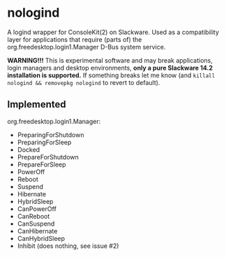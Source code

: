 # nologind

A logind wrapper for ConsoleKit(2) on Slackware. Used as a compatibility layer for applications that require (parts of) the org.freedesktop.login1.Manager D-Bus system service.

**WARNING!!!** This is experimental software and may break applications, login managers and desktop environments, **only a pure Slackware 14.2 installation is supported.** If something breaks let me know (and ``killall nologind && removepkg nologind`` to revert to default).

## Implemented

org.freedesktop.login1.Manager:

 * PreparingForShutdown
 * PreparingForSleep
 * Docked
 * PrepareForShutdown
 * PrepareForSleep
 * PowerOff
 * Reboot
 * Suspend
 * Hibernate
 * HybridSleep
 * CanPowerOff
 * CanReboot
 * CanSuspend
 * CanHibernate
 * CanHybridSleep
 * Inhibit (does nothing, see issue #2)
